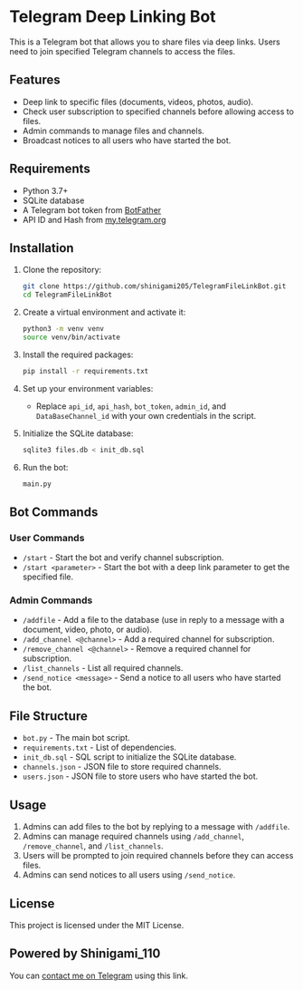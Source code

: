 # Telegram Deep Linking Bot

This is a Telegram bot that allows you to share files via deep links. Users need to join specified Telegram channels to access the files.

## Features

- Deep link to specific files (documents, videos, photos, audio).
- Check user subscription to specified channels before allowing access to files.
- Admin commands to manage files and channels.
- Broadcast notices to all users who have started the bot.

## Requirements

- Python 3.7+
- SQLite database
- A Telegram bot token from [BotFather](https://t.me/BotFather)
- API ID and Hash from [my.telegram.org](https://my.telegram.org)

## Installation

1. Clone the repository:
    ```bash
    git clone https://github.com/shinigami205/TelegramFileLinkBot.git
    cd TelegramFileLinkBot
    ```

2. Create a virtual environment and activate it:
    ```bash
    python3 -m venv venv
    source venv/bin/activate
    ```

3. Install the required packages:
    ```bash
    pip install -r requirements.txt
    ```

4. Set up your environment variables:
    - Replace `api_id`, `api_hash`, `bot_token`, `admin_id`, and `DataBaseChannel_id` with your own credentials in the script.

5. Initialize the SQLite database:
    ```bash
    sqlite3 files.db < init_db.sql
    ```

6. Run the bot:
    ```bash
    main.py
    ```

## Bot Commands

### User Commands

- `/start` - Start the bot and verify channel subscription.
- `/start <parameter>` - Start the bot with a deep link parameter to get the specified file.

### Admin Commands

- `/addfile` - Add a file to the database (use in reply to a message with a document, video, photo, or audio).
- `/add_channel <@channel>` - Add a required channel for subscription.
- `/remove_channel <@channel>` - Remove a required channel for subscription.
- `/list_channels` - List all required channels.
- `/send_notice <message>` - Send a notice to all users who have started the bot.

## File Structure

- `bot.py` - The main bot script.
- `requirements.txt` - List of dependencies.
- `init_db.sql` - SQL script to initialize the SQLite database.
- `channels.json` - JSON file to store required channels.
- `users.json` - JSON file to store users who have started the bot.

## Usage

1. Admins can add files to the bot by replying to a message with `/addfile`.
2. Admins can manage required channels using `/add_channel`, `/remove_channel`, and `/list_channels`.
3. Users will be prompted to join required channels before they can access files.
4. Admins can send notices to all users using `/send_notice`.

## License

This project is licensed under the MIT License.


## Powered by Shinigami_110
You can [contact me on Telegram](https://t.me/shinigami_110) using this link.
